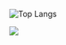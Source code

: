 ![Top Langs](https://github-readme-stats.vercel.app/api/top-langs/?username=spv-hub&langs_count=8&layout=compact&bg_color=00000000&hide_border=true&custom_title=Frequently%20used%20languages&theme=monokai&hide=HTML,jupyter%20notebook)
  

  <a href="https://github.com/spv-hub">
    <img align="center" src="https://github-profile-summary-cards.vercel.app/api/cards/profile-details?username=spv-hub&theme=monokai&bg_color=00000000"/>
   </a>
